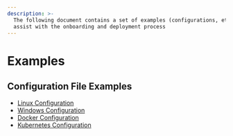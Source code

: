 ```yaml
---
description: >-
  The following document contains a set of examples (configurations, etc.) to
  assist with the onboarding and deployment process
---
```


# Examples

## Configuration File Examples

* [Linux Configuration](linux-configuration.md)
* [Windows Configuration](windows-configuration.md)
* [Docker Configuration](docker-configuration.md)
* [Kubernetes Configuration](kubernetes-example.md)